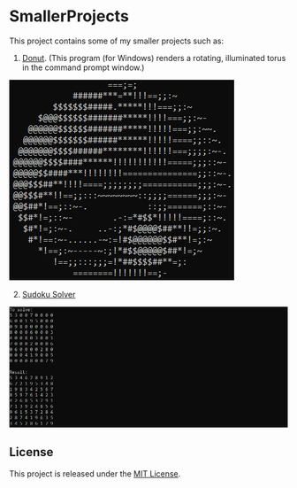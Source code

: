 # SmallerProjects

This project contains some of my smaller projects such as:

1. [Donut](Donut). (This program (for Windows) renders a rotating, illuminated torus in the command prompt window.)

![Donut](Donut/Donut.png)

2. [Sudoku Solver](SudokuSolver)

![SudokuSolver](SudokuSolver/SudokuSolver.png)

## License

This project is released under the [MIT License](LICENSE).